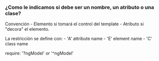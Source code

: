 ### ¿Como le indicamos si debe ser un nombre, un atributo o una clase?

Convención
    - Elemento si tomará el control del template
    - Atributo si "decora" el elemento.

La restricción se define con:
    - 'A' attribute name
    - 'E' element name
    - 'C' class name

require: '?ngModel' or '^ngModel'
